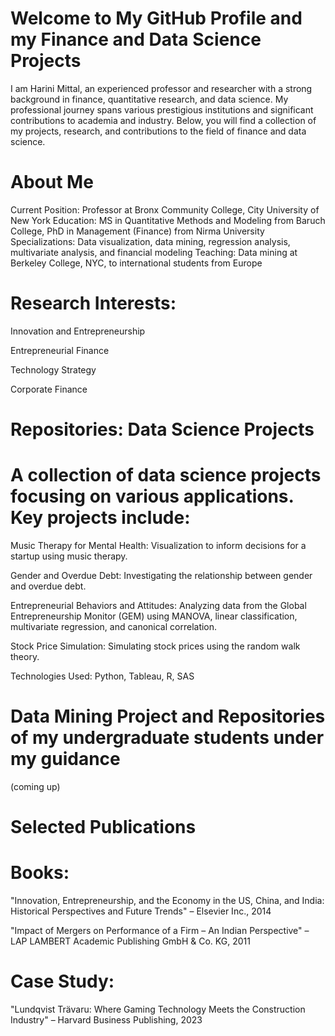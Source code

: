 # Welcome to My GitHub Profile and my Finance and Data Science Projects

I am Harini Mittal, an experienced professor and researcher with a strong background in finance, quantitative research, and data science. My professional journey spans various prestigious institutions and significant contributions to academia and industry. Below, you will find a collection of my projects, research, and contributions to the field of finance and data science.

# About Me
Current Position: Professor at Bronx Community College, City University of New York
Education: MS in Quantitative Methods and Modeling from Baruch College, PhD in Management (Finance) from Nirma University
Specializations: Data visualization, data mining, regression analysis, multivariate analysis, and financial modeling
Teaching: Data mining at Berkeley College, NYC, to international students from Europe
# Research Interests: 

Innovation and Entrepreneurship

Entrepreneurial Finance

Technology Strategy

Corporate Finance

# Repositories: Data Science Projects

# A collection of data science projects focusing on various applications. Key projects include:

Music Therapy for Mental Health: Visualization to inform decisions for a startup using music therapy.

Gender and Overdue Debt: Investigating the relationship between gender and overdue debt.

Entrepreneurial Behaviors and Attitudes: Analyzing data from the Global Entrepreneurship Monitor (GEM) using MANOVA, linear classification, multivariate regression, and canonical correlation.

Stock Price Simulation: Simulating stock prices using the random walk theory.

Technologies Used: Python, Tableau, R, SAS

# Data Mining Project and Repositories of my undergraduate students under my guidance
(coming up)

# Selected Publications

# Books:

"Innovation, Entrepreneurship, and the Economy in the US, China, and India: Historical Perspectives and Future Trends" – Elsevier Inc., 2014

"Impact of Mergers on Performance of a Firm – An Indian Perspective" – LAP LAMBERT Academic Publishing GmbH & Co. KG, 2011

# Case Study:

"Lundqvist Trävaru: Where Gaming Technology Meets the Construction Industry" – Harvard Business Publishing, 2023
